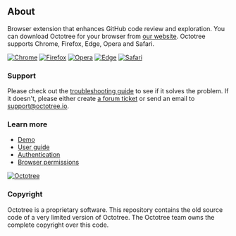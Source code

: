 ## About

Browser extension that enhances GitHub code review and exploration. You can download Octotree for your browser from [our website](https://www.octotree.io). Octotree supports Chrome, Firefox, Edge, Opera and Safari.

[![Chrome](assets/chrome.png "Chrome")](https://chrome.google.com/webstore/detail/octotree/bkhaagjahfmjljalopjnoealnfndnagc)
[![Firefox](assets/firefox.png "Firefox")](https://addons.mozilla.org/en-US/firefox/addon/octotree/)
[![Opera](assets/opera.png "Opera")](https://addons.opera.com/en/extensions/details/octotree/)
[![Edge](assets/edge.png "Edge")](https://microsoftedge.microsoft.com/addons/detail/octotree/joagmknfcgpikbadjkaikmnhpjadihjg?hl=en-US)
[![Safari](assets/safari.png "Safari")](https://itunes.apple.com/us/app/octotree-pro/id1457450145?mt=12)

### Support

Please check out the [troubleshooting guide](https://github.com/ovity/octotree/issues/1025) to see if it solves the problem. If it doesn't, please either create [a forum ticket](https://github.com/ovity/octotree/issues/new) or send an email to support@octotree.io.

### Learn more

- [Demo](https://www.youtube.com/watch?v=tyUNy-WFs-c)
- [User guide](https://www.octotree.io/features)
- [Authentication](https://www.octotree.io/features#authentication)
- [Browser permissions](https://www.octotree.io/features#browser-permissions)

[![Octotree](assets/demo.png)](https://www.youtube.com/watch?v=tyUNy-WFs-c)

### Copyright

Octotree is a proprietary software. This repository contains the old source code of a very limited version of Octotree. The Octotree team owns the complete copyright over this code.
